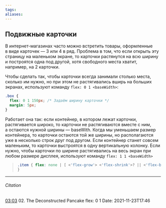 ```yaml
---
tags: 
aliases: 
---
```

## Подвижные карточки

В интернет-магазинах часто можно встретить товары, оформленные в виде карточек — 3 или 4 в ряд. Проблема в том, что если открыть эту страницу на маленьком экране, то карточки растянутся на всю ширину и построятся одна под другой, хотя свободного места хватит, например, на 2 карточки.

Чтобы сделать так, чтобы карточки всегда занимали столько места, сколько им нужно, но при этом не растягивались вширь на больших экранах, используют команду `flex: 0 1 <baseWidth>`:

```css
.box {
  flex: 0 1 150px; /* Задаём ширину карточки */
  margin: 5px;
}

```

Работает она так: если контейнер, в котором лежат карточки, растягивается широко, то карточки не растягиваются вместе с ним, а остаются нужной ширины — baseWith. Когда мы уменьшаем размер контейнера, то карточки остаются той же ширины, но располагаются уже в несколько строк друг под другом. Если контейнер станет совсем маленьким, то карточки выстроятся в одну вертикальную колонку.
Если нужно, чтобы карточки по ширине растягивались на весь экран при любом размере дисплея, используют команду `flex: 1 1 <baseWidth>`


>```css
>.item { flex: none | [ <'flex-grow'> <'flex-shrink'>? || <'flex-basis'> ] 
>}

---
###### Citation
[03:03](https://www.youtube.com/watch?v=qm0IfG1GyZU&t=183s) 02. The Deconstructed Pancake flex: 0 1 <baseWidth>
Date: 2021-11-23T17:46
